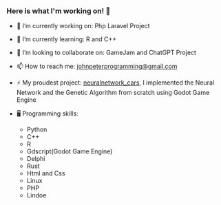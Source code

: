 ### Here is what I'm working on! 👋

- 🔭 I’m currently working on: Php Laravel Project
- 🌱 I’m currently learning: R and C++
- 👯 I’m looking to collaborate on: GameJam and ChatGPT Project
- 📫 How to reach me: johnpeterprogramming@gmail.com
- ⚡ My proudest project: [neuralnetwork_cars](https://github.com/johnpeterprogramming/neuralnetwork_cars), I implemented the Neural Network and the Genetic Algorithm from scratch using Godot Game Engine

- :desktop_computer: Programming skills:
  - Python
  - C++
  - R
  - Gdscript(Godot Game Engine)
  - Delphi
  - Rust
  - Html and Css
  - Linux
  - PHP
  - Lindoe
